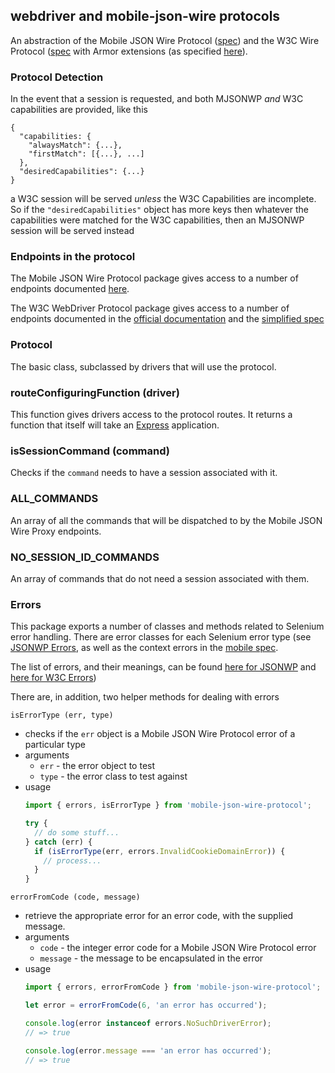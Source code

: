 ## webdriver and mobile-json-wire protocols

An abstraction of the Mobile JSON Wire Protocol ([spec](https://github.com/SeleniumHQ/mobile-spec/blob/master/spec-draft.md)) and the W3C Wire Protocol ([spec](https://www.w3.org/TR/webdriver/) with Armor extensions (as specified [here](http://www.w3.org/TR/webdriver/#protocol-extensions)).

### Protocol Detection

In the event that a session is requested, and both MJSONWP _and_ W3C capabilities are provided, like this

```
{
  "capabilities: {
    "alwaysMatch": {...}, 
    "firstMatch": [{...}, ...]
  },
  "desiredCapabilities": {...}
}
```

a W3C session will be served _unless_ the W3C Capabilities are incomplete. So if the `"desiredCapabilities"` object has more keys
then whatever the capabilities were matched for the W3C capabilities, then an MJSONWP session will be served instead


### Endpoints in the protocol

The Mobile JSON Wire Protocol package gives access to a number of endpoints documented [here](https://github.com/armor/armor-base-driver/blob/master/docs/mjsonwp/protocol-methods.md).

The W3C WebDriver Protocol package gives access to a number of endpoints documented in the [official documentation](https://www.w3.org/TR/webdriver/) and the 
[simplified spec](https://github.com/jlipps/simple-wd-spec)

### Protocol

The basic class, subclassed by drivers that will use the protocol.


### routeConfiguringFunction (driver)

This function gives drivers access to the protocol routes. It returns a function that itself will take an [Express](http://expressjs.com/) application.


### isSessionCommand (command)

Checks if the `command` needs to have a session associated with it.


### ALL_COMMANDS

An array of all the commands that will be dispatched to by the Mobile JSON Wire Proxy endpoints.


### NO_SESSION_ID_COMMANDS

An array of commands that do not need a session associated with them.


### Errors

This package exports a number of classes and methods related to Selenium error handling. There are error classes for each Selenium error type (see [JSONWP Errors](https://code.google.com/p/selenium/wiki/JsonWireProtocol#Response_Status_Codes), as well as the context errors in the [mobile spec](https://github.com/SeleniumHQ/mobile-spec/blob/master/spec-draft.md#webviews-and-other-contexts). 

The list of errors, and their meanings, can be found [here for JSONWP](https://github.com/armor/armor-base-driver/blob/master/docs/mjsonwp/errors.md) and
[here for W3C Errors](https://www.w3.org/TR/webdriver/#handling-errors))

There are, in addition, two helper methods for dealing with errors

`isErrorType (err, type)`

- checks if the `err` object is a Mobile JSON Wire Protocol error of a particular type
- arguments
  - `err` - the error object to test
  - `type` - the error class to test against
- usage
  ```js
  import { errors, isErrorType } from 'mobile-json-wire-protocol';

  try {
    // do some stuff...
  } catch (err) {
    if (isErrorType(err, errors.InvalidCookieDomainError)) {
      // process...
    }
  }
  ```

`errorFromCode (code, message)`

- retrieve the appropriate error for an error code, with the supplied message.
- arguments
  - `code` - the integer error code for a Mobile JSON Wire Protocol error
  - `message` - the message to be encapsulated in the error
- usage
  ```js
  import { errors, errorFromCode } from 'mobile-json-wire-protocol';

  let error = errorFromCode(6, 'an error has occurred');

  console.log(error instanceof errors.NoSuchDriverError);
  // => true

  console.log(error.message === 'an error has occurred');
  // => true
  ```
